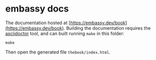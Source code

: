 # embassy docs

The documentation hosted at [https://embassy.dev/book](https://embassy.dev/book). Building the documentation requires the [asciidoctor](https://asciidoctor.org/) tool, and can built running `make` in this folder:

```
make
```

Then open the generated file `thebook/index.html`.
